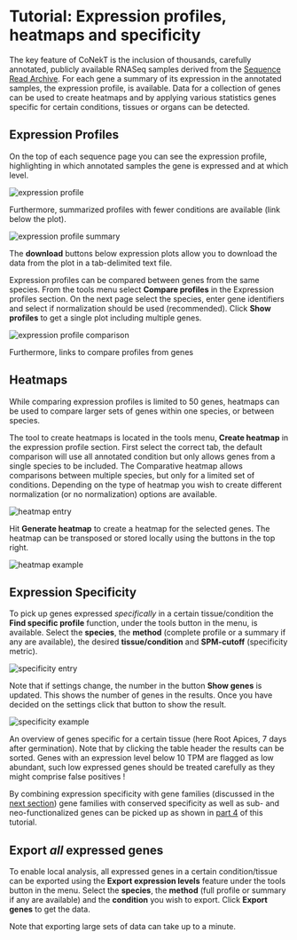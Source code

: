 # Tutorial: Expression profiles, heatmaps and specificity

The key feature of CoNekT is the inclusion of thousands, carefully annotated, publicly available RNASeq samples
derived from the [Sequence Read Archive](https://www.ncbi.nlm.nih.gov/sra). For each gene a summary of its expression in
the annotated samples, the expression profile, is available. Data for a collection of genes can be used to create
heatmaps and by applying various statistics genes specific for certain conditions, tissues or organs can be detected.

## Expression Profiles

On the top of each sequence page you can see the expression profile, highlighting in which annotated samples the gene
is expressed and at which level. 

![expression profile](images/expression_profile.png "Expression profile example")

Furthermore, summarized profiles with fewer conditions are available (link below the plot). 

![expression profile summary](images/expression_profile_summary.png "Expression profile summary example")

The **download** buttons below expression plots allow you to download the data from the plot in a tab-delimited text file.

Expression profiles can be compared between genes from the same species. From the tools menu select **Compare profiles**
in the Expression profiles section. On the next page select the species, enter gene identifiers and select if normalization
should be used (recommended). Click **Show profiles** to get a single plot including multiple genes.

![expression profile comparison](images/expression_profile_comparison.png "Expression profile comparison example") 

Furthermore, links to compare profiles from genes 

## Heatmaps

While comparing expression profiles is limited to 50 genes, heatmaps can be used to compare larger sets of genes within
one species, or between species.

The tool to create heatmaps is located in the tools menu, **Create heatmap** in the expression profile section. First
select the correct tab, the default comparison will use all annotated condition but only allows genes from a single species
to be included. The Comparative heatmap allows comparisons between multiple species, but only for a limited set of conditions.
Depending on the type of heatmap you wish to create different normalization (or no normalization) options are available.

![heatmap entry](images/heatmap_entry.png "Heatmap form") 

Hit **Generate heatmap** to create a heatmap for the selected genes. The heatmap can be transposed or stored locally using the
buttons in the top right. 

![heatmap example](images/heatmap_example.png "Heatmap example") 

## Expression Specificity

To pick up genes expressed *specifically* in a certain tissue/condition the  **Find specific profile** function, under the
tools button in the menu, is available.  Select the **species**, the **method** (complete profile or a summary if any are 
available), the desired **tissue/condition** and **SPM-cutoff** (specificity metric). 

![specificity entry](images/specificity_entry.png "Find specific genes form") 

Note that if settings change, the number in the button **Show genes** is updated. This shows the number of genes in the
results. Once you have decided on the settings click that button to show the result.

![specificity example](images/specificity_example.png "Find specific genes result")

An overview of genes specific for a certain tissue (here Root Apices, 7 days after germination). Note that by clicking
the table header the results can be sorted. Genes with an expression level below 10 TPM are flagged as low abundant, 
such low expressed genes should be treated carefully as they might comprise false positives !

By combining expression specificity with gene families (discussed in the [next section](003_gene_families_trees.md)) 
gene families with conserved specificity as well as sub- and neo-functionalized genes can be picked up as shown in 
[part 4](004_compare_specificity.md) of this tutorial. 

## Export *all* expressed genes

To enable local analysis, all expressed genes in a certain condition/tissue can be exported using the 
**Export expression levels** feature under the tools button in the menu. Select the **species**, the **method** (full profile or
summary if any are available) and the **condition** you wish to export. Click **Export genes** to get the data. 

Note that exporting large sets of data can take up to a minute.